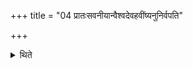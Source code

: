 +++
title = "04 प्रातःसवनीयान्वैश्वदेवहवींष्यनुनिर्वपति"

+++

<details><summary>थिते</summary>

प्रातःसवनीयान्वैश्वदेवहवींष्यनुनिर्वपति ४
</details>
